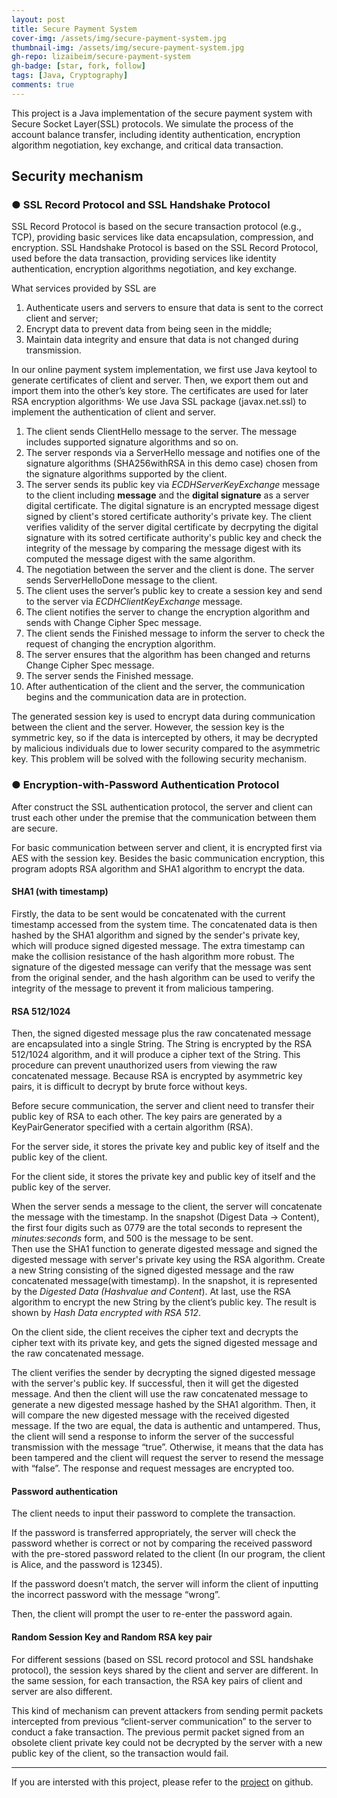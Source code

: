 ```yaml
---
layout: post
title: Secure Payment System
cover-img: /assets/img/secure-payment-system.jpg
thumbnail-img: /assets/img/secure-payment-system.jpg
gh-repo: lizaibeim/secure-payment-system
gh-badge: [star, fork, follow]
tags: [Java, Cryptography]
comments: true
---
```


This project is a Java implementation of the secure payment system with Secure Socket Layer(SSL) protocols. We simulate the process of the account balance transfer, including identity authentication, encryption algorithm negotiation, key exchange, and critical data transaction.


## Security mechanism
### ●	SSL Record Protocol and SSL Handshake Protocol
SSL Record Protocol is based on the secure transaction protocol (e.g., TCP), providing basic services like data encapsulation, compression, and encryption. SSL Handshake Protocol is based on the SSL Record Protocol, used before the data transaction, providing services like identity authentication, encryption algorithms negotiation, and key exchange. 

What services provided by SSL are 
1.	Authenticate users and servers to ensure that data is sent to the correct client and server;
2.	Encrypt data to prevent data from being seen in the middle;
3.	Maintain data integrity and ensure that data is not changed during transmission.

In our online payment system implementation, we first use Java keytool to generate certificates of client and server. Then, we export them out and import them into the other’s key store. The certificates are used for later RSA encryption algorithms· We use Java SSL package (javax.net.ssl) to implement the authentication of client and server.

1.	The client sends ClientHello message to the server. The message includes supported signature algorithms and so on.  
2.	The server responds via a ServerHello message and notifies one of the signature algorithms (SHA256withRSA in this demo case) chosen from the signature algorithms supported by the client.  
3.	The server sends its public key via *ECDHServerKeyExchange* message to the client including **message** and the **digital signature** as a server digital certificate. The digital signature is an encrypted message digest signed by client's stored certificate authority's private key. The client verifies validity of the server digital certificate by decrpyting the digital signature with its sotred certificate authority's public key and check the integrity of the message by comparing the message digest with its computed the message digest with the same algorithm.  
4.	The negotiation between the server and the client is done. The server sends ServerHelloDone message to the client.  
5.	The client uses the server’s public key to create a session key and send to the server via *ECDHClientKeyExchange* message.  
6.	The client notifies the server to change the encryption algorithm and sends with Change Cipher Spec message.  
7.	The client sends the Finished message to inform the server to check the request of changing the encryption algorithm.  
8.	The server ensures that the algorithm has been changed and returns Change Cipher Spec message.  
9.	The server sends the Finished message.  
10.	After authentication of the client and the server, the communication begins and the communication data are in protection.  

The generated session key is used to encrypt data during communication between the client and the server. However, the session key is the symmetric key, so if the data is intercepted by others, it may be decrypted by malicious individuals due to lower security compared to the asymmetric key.  This problem will be solved with the following security mechanism.

### ●	Encryption-with-Password Authentication Protocol
After construct the SSL authentication protocol, the server and client can trust each other under the premise that the communication between them are secure.

For basic communication between server and client, it is encrypted first via AES with the session key. Besides the basic communication encryption, this program adopts RSA algorithm and SHA1 algorithm to encrypt the data. 

#### SHA1 (with timestamp)
Firstly, the data to be sent would be concatenated with the current timestamp accessed from the system time. The concatenated data is then hashed by the SHA1 algorithm and signed by the sender's private key, which will produce signed digested message. The extra timestamp can make the collision resistance of the hash algorithm more robust. The signature of the digested message can verify that the message was sent from the original sender, and the hash algorithm can be used to verify the integrity of the message to prevent it from malicious tampering.

#### RSA 512/1024
Then, the signed digested message plus the raw concatenated message are encapsulated into a single String. The String is encrypted by the RSA 512/1024 algorithm, and it will produce a cipher text of the String. This procedure can prevent unauthorized users from viewing the raw concatenated message. Because RSA is encrypted by asymmetric key pairs, it is difficult to decrypt by brute force without keys.

Before secure communication, the server and client need to transfer their public key of RSA to each other. The key pairs are generated by a KeyPairGenerator specified with a certain algorithm (RSA).

For the server side, it stores the private key and public key of itself and the public key of the client.  

For the client side, it stores the private key and public key of itself and the public key of the server.  

When the server sends a message to the client, the server will concatenate the message with the timestamp. In the snapshot (Digest Data -> Content), the first four digits such as 0779 are the total seconds to represent the *minutes:seconds* form, and 500 is the message to be sent.  
Then use the SHA1 function to generate digested message and signed the digested message with server's private key using the RSA algorithm. Create a new String consisting of the signed digested message and the raw concatenated message(with timestamp). In the snapshot, it is represented by the _Digested Data (Hashvalue and Content_).
At last, use the RSA algorithm to encrypt the new String by the client’s public key. The result is shown by *Hash Data encrypted with RSA 512*.  

On the client side, the client receives the cipher text and decrypts the cipher text with its private key, and gets the signed digested message and the raw concatenated message.  

The client verifies the sender by decrypting the signed digested message with the server's public key. If successful, then it will get the digested message. And then the client will use the raw concatenated message to generate a new digested message hashed by the SHA1 algorithm. Then, it will compare the new digested message with the received digested message. If the two are equal, the data is authentic and untampered. Thus, the client will send a response to inform the server of the successful transmission with the message “true”. Otherwise, it means that the data has been tampered and the client will request the server to resend the message with “false”. The response and request messages are encrypted too.  

#### Password authentication
The client needs to input their password to complete the transaction.  

If the password is transferred appropriately, the server will check the password whether is correct or not by comparing the received password with the pre-stored password related to the client (In our program, the client is Alice, and the password is 12345).  

If the password doesn’t match, the server will inform the client of inputting the incorrect password with the message “wrong”.  

Then, the client will prompt the user to re-enter the password again.  

#### Random Session Key and Random RSA key pair
For different sessions (based on SSL record protocol and SSL handshake protocol), the session keys shared by the client and server are different. In the same session, for each transaction, the RSA key pairs of client and server are also different.  

This kind of mechanism can prevent attackers from sending permit packets intercepted from previous “client-server communication” to the server to conduct a fake transaction. The previous permit packet signed from an obsolete client private key could not be decrypted by the server with a new public key of the client, so the transaction would fail.  

---
If you are intersted with this project, please refer to the [project](https://github.com/lizaibeim/secure-payment-system) on github.